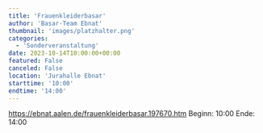 ```yaml
---
title: 'Frauenkleiderbasar'
author: 'Basar-Team Ebnat'
thumbnail: 'images/platzhalter.png'
categories:
  - 'Sonderveranstaltung'
date: 2023-10-14T10:00:00+00:00
featured: False
canceled: False
location: 'Jurahalle Ebnat'
starttime: '10:00'
endtime: '14:00'
---
```

https://ebnat.aalen.de/frauenkleiderbasar.197670.htm
Beginn: 10:00
 Ende: 14:00